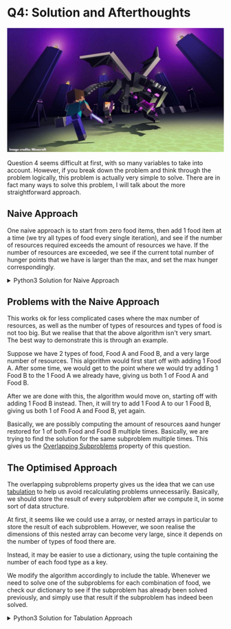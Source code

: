 # Q4: Solution and Afterthoughts

![](../imgs/enderdragon.jpg)

Question 4 seems difficult at first, with so many variables to take into account. However, if you break down the problem and think through the problem logically, this problem is actually very simple to solve. There are in fact many ways to solve this problem, I will talk about the more straightforward approach.

## Naive Approach

One naive approach is to start from zero food items, then add 1 food item at a time (we try all types of food every single iteration), and see if the number of resources required exceeds the amount of resources we have. If the number of resources are exceeded, we see if the current total number of hunger points that we have is larger than the max, and set the max hunger correspondingly.

<details>
<summary>Python3 Solution for Naive Approach</summary>

```python
# x: num types of resources
# y: num types of food
# ress: resources count
# hungers: amount of hunger for each food type
# crafting: crafting resources for each food type
x, y = [int(i) for i in input().split()]
crafting = [None] * y

ress = [int(i) for i in input().split()]
hungers = [int(i) for i in input().split()]
crafting = [[int(i) for i in input().split()] for j in range(y)]

# Key: Food combinations list, Value: Max hunger 
# Zero food restores zero hunger
initialFoods = [0] * y
initialRes = [0] * x

largest = 0 # To store the largeest hunger so far

def run(currentFoods, currentRes, currentHunger):
  global largest
  for foodType in range(y):
    # For each food type
    newFoods = currentFoods.copy()
    newFoods[foodType] += 1
    newRes = [currentRes[resId] + crafting[foodType][resId] for resId in range(x)]
    if any([newRes[resId] > ress[resId] for resId in range(x)]):
      # If adding this food type exceeds the number of resources we are given, ignore
      if currentHunger > largest:
        largest = currentHunger
      continue
    # Compute and save the hunger restored, using hunger from previous computation
    newHunger = currentHunger + hungers[foodType]
    # Continue trying to add food to get more hunger restored
    run(newFoods, newRes, newHunger)

run(initialFoods, initialRes, 0)
print(largest)
```

</details>

## Problems with the Naive Approach

This works ok for less complicated cases where the max number of resources, as well as the number of types of resources and types of food is not too big. But we realise that that the above algorithm isn't very smart. The best way to demonstrate this is through an example.

Suppose we have 2 types of food, Food A and Food B, and a very large number of resources. This algorithm would first start off with adding 1 Food A. After some time, we would get to the point where we would try adding 1 Food B to the 1 Food A we already have, giving us both 1 of Food A and Food B.

After we are done with this, the algorithm would move on, starting off with adding 1 Food B instead. Then, it will try to add 1 Food A to our 1 Food B, giving us both 1 of Food A and Food B, yet again.

Basically, we are possibly computing the amount of resources aand hunger restored for 1 of both Food and Food B multiple times. Basically, we are trying to find the solution for the same subproblem multiple times. This gives us the [Overlapping Subproblems](https://www.geeksforgeeks.org/overlapping-subproblems-property-in-dynamic-programming-dp-1/) property of this question.

## The Optimised Approach

The overlapping subproblems property gives us the idea that we can use [tabulation](https://www.geeksforgeeks.org/tabulation-vs-memoization/) to help us avoid recalculating problems unnecessarily. Basically, we should store the result of every subproblem after we compute it, in some sort of data structure.

At first, it seems like we could use a array, or nested arrays in particular to store the result of each subproblem. However, we soon realise the dimensions of this nested array can become very large, since it depends on the number of types of food there are.

Instead, it may be easier to use a dictionary, using the tuple containing the number of each food type as a key.

We modify the algorithm accordingly to include the table. Whenever we need to solve one of the subproblems for each combination of food, we check our dictionary to see if the subproblem has already been solved previously, and simply use that result if the subproblem has indeed been solved.

<details>
<summary>Python3 Solution for Tabulation Approach</summary>

```python
# x: num types of resources
# y: num types of food
# ress: resources count
# hungers: amount of hunger for each food type
# crafting: crafting resources for each food type
x, y = [int(i) for i in input().split()]
crafting = [None] * y

ress = [int(i) for i in input().split()]
hungers = [int(i) for i in input().split()]
crafting = [[int(i) for i in input().split()] for j in range(y)]

# Key: Food combinations list, Value: Max hunger 
# Dp: Stores hunger restored for each food combination
# Zero food restores zero hunger
dp = {}
initialFoods = [0] * y
initialRes = [0] * x
dp[tuple(initialFoods)] = 0

def run(currentFoods, currentRes, currentHunger):
  for foodType in range(y):
    # For each food type
    newFoods = currentFoods.copy()
    newFoods[foodType] += 1
    if (tuple(newFoods) in dp.keys()):
      # If the food combination has already been evaluated before, just return
      continue
    newRes = [currentRes[resId] + crafting[foodType][resId] for resId in range(x)]
    if any([newRes[resId] > ress[resId] for resId in range(x)]):
      # If adding this food type exceeds the number of resources we are given, ignore
      continue
    # Compute and save the hunger restored, using hunger from previous computation
    newHunger = currentHunger + hungers[foodType]
    dp[tuple(newFoods)] = newHunger
    # Continue trying to add food to get more hunger restored
    run(newFoods, newRes, newHunger)

run(initialFoods, initialRes, 0)
# Print the max hunger value in our dictionary
print(max(dp.values()))
```

</details>